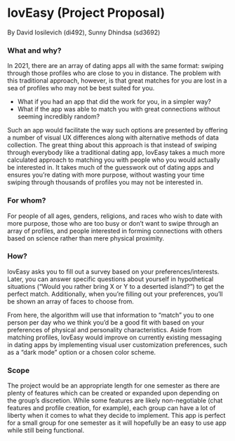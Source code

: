 # lovEasy (Project Proposal)
By David Iosilevich (di492), Sunny Dhindsa (sd3692)

### What and why?
In 2021, there are an array of dating apps all with the same format: swiping through those profiles who are close to you in distance. The problem with this traditional approach, however, is that great matches for you are lost in a sea of profiles who may not be best suited for you. 

* What if you had an app that did the work for you, in a simpler way?
* What if the app was able to match you with great connections without seeming incredibly random?

Such an app would facilitate the way such options are presented by offering a number of visual UX differences along with alternative methods of data collection. The great thing about this approach is that instead of swiping through everybody like a traditional dating app, lovEasy takes a much more calculated approach to matching you with people who you would actually be interested in. It takes much of the guesswork out of dating apps and ensures you’re dating with more purpose, without wasting your time swiping through thousands of profiles you may not be interested in. 

### For whom?
For people of all ages, genders, religions, and races who wish to date with more purpose, those who are too busy or don’t want to swipe through an array of profiles, and people interested in forming connections with others based on science rather than mere physical proximity. 

### How?
lovEasy asks you to fill out a survey based on your preferences/interests. Later, you can answer specific questions about yourself in hypothetical situations (“Would you rather bring X or Y to a deserted island?”) to get the perfect match. Additionally, when you’re filling out your preferences, you’ll be shown an array of faces to choose from. 

From here, the algorithm will use that information to “match” you to one person per day who we think you’d be a good fit with based on your preferences of physical and personality characteristics. Aside from matching profiles, lovEasy would improve on currently existing messaging in dating apps by implementing visual user customization preferences, such as a “dark mode” option or a chosen color scheme.

### Scope
The project would be an appropriate length for one semester as there are plenty of features which can be created or expanded upon depending on the group’s discretion. While some features are likely non-negotiable (chat features and profile creation, for example), each group can have a lot of liberty when it comes to what they decide to implement. This app is perfect for a small group for one semester as it will hopefully be an easy to use app while still being functional. 